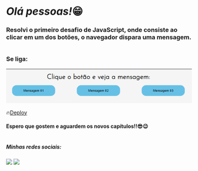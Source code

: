## <h1><em>Olá pessoas!</em>😁</h1> 


<h3>Resolvi o primeiro desafio de JavaScript, onde consiste ao clicar em um dos botões, o navegador dispara uma mensagem.</h3>

# 
<h3>Se liga:</h3>

<img src= "img\readme.png">

🔥<a href="#">Deploy</a>

<h4>Espero que gostem e aguardem os novos capítulos!!😎😉</h4>

#

<h5> Minhas redes sociais:</h5>  
    <div> 
        <a href=https://www.instagram.com/pedrorochaducks target="_blank"><img src="https://img.shields.io/badge/-Instagram-%23E4405F?style=for-the-badge&logo=instagram&logoColor=white" target="_blank"></a>
        <a href="https://www.linkedin.com/in/pedrohrocha16" target="_blank"><img src="https://img.shields.io/badge/-LinkedIn-%230077B5?style=for-the-badge&logo=linkedin&logoColor=white" target="_blank"></a> 
    </div>
